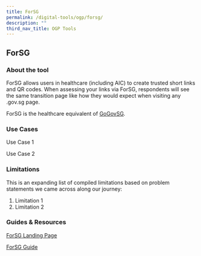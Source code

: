 ```yaml
---
title: ForSG
permalink: /digital-tools/ogp/forsg/
description: ""
third_nav_title: OGP Tools
---
```


## ForSG 
### About the tool 
ForSG allows users in healthcare (including AIC) to create trusted short links and QR codes. When assessing your links via ForSG, respondents will see the same transition page like how they would expect when visiting any .gov.sg page. 

ForSG is the healthcare equivalent of [GoGovSG](https://go.gov.sg/#/).
### Use Cases
Use Case 1

Use Case 2 

### Limitations
This is an expanding list of compiled limitations based on problem statements we came across along our journey:
1. Limitation 1
2. Limitation 2

### Guides & Resources
[ForSG Landing Page](https://for.sg/#/)

[ForSG Guide](https://guide.for.sg/)